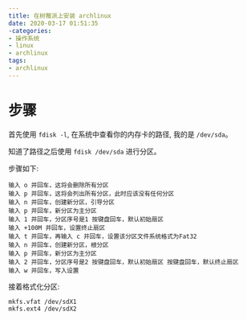 ```yaml
---
title: 在树莓派上安装 archlinux
date: 2020-03-17 01:51:35
-categories:
- 操作系统
- linux
- archlinux
tags:
- archlinux
---
```


# 步骤

首先使用 `fdisk -l`, 在系统中查看你的内存卡的路径, 我的是 `/dev/sda`。

知道了路径之后使用 `fdisk /dev/sda` 进行分区。

步骤如下:

```
输入 o 并回车，这将会删除所有分区
输入 p 并回车，这将会列出所有分区，此时应该没有任何分区
输入 n 并回车，创建新分区，引导分区
输入 p 并回车，新分区为主分区
输入 1 并回车，分区序号是1 按键盘回车，默认初始扇区
输入 +100M 并回车，设置终止扇区
输入 t 并回车，再输入 c 并回车，设置该分区文件系统格式为Fat32
输入 n 并回车，创建新分区，根分区
输入 p 并回车，新分区为主分区
输入 2 并回车，分区序号是2 按键盘回车，默认初始扇区 按键盘回车，默认终止扇区
输入 w 并回车，写入设置
```

接着格式化分区:

```
mkfs.vfat /dev/sdX1
mkfs.ext4 /dev/sdX2
```


